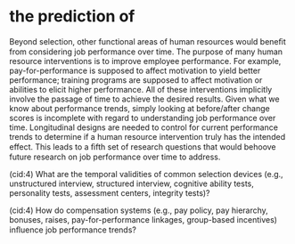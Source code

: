 # the prediction of

Beyond selection, other functional areas of human resources would beneﬁt from considering job performance over time. The purpose of many human resource interventions is to improve employee performance. For example, pay-for-performance is supposed to affect motivation to yield better performance; training programs are supposed to affect motivation or abilities to elicit higher performance. All of these interventions implicitly involve the passage of time to achieve the desired results. Given what we know about performance trends, simply looking at before/after change scores is incomplete with regard to understanding job performance over time. Longitudinal designs are needed to control for current performance trends to determine if a human resource intervention truly has the intended effect. This leads to a ﬁfth set of research questions that would behoove future research on job performance over time to address.

(cid:4) What are the temporal validities of common selection devices (e.g., unstructured interview, structured interview, cognitive ability tests, personality tests, assessment centers, integrity tests)?

(cid:4) How do compensation systems (e.g., pay policy, pay hierarchy, bonuses, raises, pay-for-performance linkages, group-based incentives) inﬂuence job performance trends?